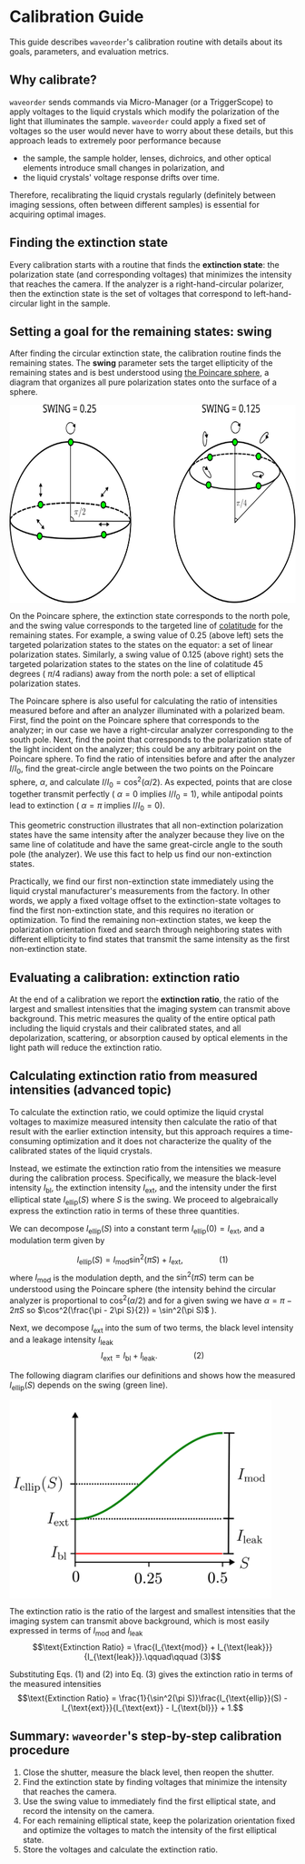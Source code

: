 # Calibration Guide

This guide describes `waveorder`'s calibration routine with details about its goals, parameters, and evaluation metrics.

## Why calibrate?

`waveorder` sends commands via Micro-Manager (or a TriggerScope) to apply voltages to the liquid crystals which modify the polarization of the light that illuminates the sample. `waveorder` could apply a fixed set of voltages so the user would never have to worry about these details, but this approach leads to extremely poor performance because

- the sample, the sample holder, lenses, dichroics, and other optical elements introduce small changes in polarization, and
- the liquid crystals' voltage response drifts over time.

Therefore, recalibrating the liquid crystals regularly (definitely between imaging sessions, often between different samples) is essential for acquiring optimal images.

## Finding the extinction state

Every calibration starts with a routine that finds the **extinction state**: the polarization state (and corresponding voltages) that minimizes the intensity that reaches the camera. If the analyzer is a right-hand-circular polarizer, then the extinction state is the set of voltages that correspond to left-hand-circular light in the sample.

## Setting a goal for the remaining states: swing

After finding the circular extinction state, the calibration routine finds the remaining states. The **swing** parameter sets the target ellipticity of the remaining states and is best understood using [the Poincare sphere](https://en.wikipedia.org/wiki/Unpolarized_light#Poincar%C3%A9_sphere), a diagram that organizes all pure polarization states onto the surface of a sphere.

<img src="../_static/images/poincare_swing.svg" height="350" align="center">

On the Poincare sphere, the extinction state corresponds to the north pole, and the swing value corresponds to the targeted line of [colatitude](https://en.m.wikipedia.org/wiki/File:Spherical_Coordinates_%28Colatitude,_Longitude%29.svg) for the remaining states. For example, a swing value of 0.25 (above left) sets the targeted polarization states to the states on the equator: a set of linear polarization states. Similarly, a swing value of 0.125 (above right) sets the targeted polarization states to the states on the line of colatitude 45 degrees ( $\pi$/4 radians) away from the north pole: a set of elliptical polarization states.

The Poincare sphere is also useful for calculating the ratio of intensities measured before and after an analyzer illuminated with a polarized beam. First, find the point on the Poincare sphere that corresponds to the analyzer; in our case we have a right-circular analyzer corresponding to the south pole. Next, find the point that corresponds to the polarization state of the light incident on the analyzer; this could be any arbitrary point on the Poincare sphere. To find the ratio of intensities before and after the analyzer $I/I_0$, find the great-circle angle between the two points on the Poincare sphere, $\alpha$, and calculate $I/I_0 = \cos^2(\alpha/2)$. As expected, points that are close together transmit perfectly ( $\alpha = 0$ implies $I/I_0 = 1$), while antipodal points lead to extinction ( $\alpha = \pi$ implies $I/I_0 = 0$).

This geometric construction illustrates that all non-extinction polarization states have the same intensity after the analyzer because they live on the same line of colatitude and have the same great-circle angle to the south pole (the analyzer). We use this fact to help us find our non-extinction states.

Practically, we find our first non-extinction state immediately using the liquid crystal manufacturer's measurements from the factory. In other words, we apply a fixed voltage offset to the extinction-state voltages to find the first non-extinction state, and this requires no iteration or optimization. To find the remaining non-extinction states, we keep the polarization orientation fixed and search through neighboring states with different ellipticity to find states that transmit the same intensity as the first non-extinction state.

## Evaluating a calibration: extinction ratio

At the end of a calibration we report the **extinction ratio**, the ratio of the largest and smallest intensities that the imaging system can transmit above background. This metric measures the quality of the entire optical path including the liquid crystals and their calibrated states, and all depolarization, scattering, or absorption caused by optical elements in the light path will reduce the extinction ratio.

## Calculating extinction ratio from measured intensities (advanced topic)

To calculate the extinction ratio, we could optimize the liquid crystal voltages to maximize measured intensity then calculate the ratio of that result with the earlier extinction intensity, but this approach requires a time-consuming optimization and it does not characterize the quality of the calibrated states of the liquid crystals.

Instead, we estimate the extinction ratio from the intensities we measure during the calibration process. Specifically, we measure the black-level intensity $I_{\text{bl}}$, the extinction intensity $I_{\text{ext}}$, and the intensity under the first elliptical state $I_{\text{ellip}}(S)$ where $S$ is the swing. We proceed to algebraically express the extinction ratio in terms of these three quantities.

We can decompose $I_{\text{ellip}}(S)$ into a constant term $I_{\text{ellip}}(0) = I_{\text{ext}}$, and a modulation term given by

$$I_{\text{ellip}}(S) = I_{\text{mod}}\sin^2(\pi S) + I_{\text{ext}},\qquad\qquad (1)$$
where $I_{\text{mod}}$ is the modulation depth, and the $\sin^2(\pi S)$ term can be understood using the Poincare sphere (the intensity behind the circular analyzer is proportional to $\cos^2(\alpha/2)$ and for a given swing we have $\alpha = \pi - 2\pi S$ so $\cos^2(\frac{\pi - 2\pi S}{2}) = \sin^2(\pi S)$ ).

Next, we decompose $I_{\text{ext}}$ into the sum of two terms, the black level intensity and a leakage intensity $I_{\text{leak}}$
$$I_{\text{ext}} = I_{\text{bl}} + I_{\text{leak}}.\qquad\qquad (2)$$

The following diagram clarifies our definitions and shows how the measured $I_{\text{ellip}}(S)$ depends on the swing (green line).

<img src="../_static/images/modulation.png" height="350" align="center">

The extinction ratio is the ratio of the largest and smallest intensities that the imaging system can transmit above background, which is most easily expressed in terms of $I_{\text{mod}}$ and $I_{\text{leak}}$
$$\text{Extinction Ratio} = \frac{I_{\text{mod}} + I_{\text{leak}}}{I_{\text{leak}}}.\qquad\qquad (3)$$

Substituting Eqs. (1) and (2) into Eq. (3) gives the extinction ratio in terms of the measured intensities
$$\text{Extinction Ratio} = \frac{1}{\sin^2(\pi S)}\frac{I_{\text{ellip}}(S) - I_{\text{ext}}}{I_{\text{ext}} - I_{\text{bl}}} + 1.$$

## Summary: `waveorder`'s step-by-step calibration procedure
1. Close the shutter, measure the black level, then reopen the shutter.
2. Find the extinction state by finding voltages that minimize the intensity that reaches the camera.
3. Use the swing value to immediately find the first elliptical state, and record the intensity on the camera.
4. For each remaining elliptical state, keep the polarization orientation fixed and optimize the voltages to match the intensity of the first elliptical state.
5. Store the voltages and calculate the extinction ratio.
